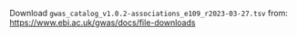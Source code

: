 Download `gwas_catalog_v1.0.2-associations_e109_r2023-03-27.tsv` from: https://www.ebi.ac.uk/gwas/docs/file-downloads
